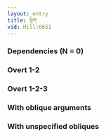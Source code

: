 ```yaml
---
layout: entry
title: སྙེག་
vid: Hill:0651
---
```

### Dependencies (N = 0)


### Overt 1-2


### Overt 1-2-3


### With oblique arguments


### With unspecified obliques
